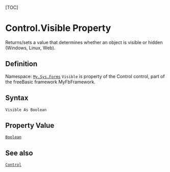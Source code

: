 [TOC]
# Control.Visible Property
Returns/sets a value that determines whether an object is visible or hidden (Windows, Linux, Web).
## Definition
Namespace: [`My.Sys.Forms`](My.Sys.Forms.md)
`Visible` is property of the Control control, part of the freeBasic framework MyFbFramework.
## Syntax
```freeBasic
Visible As Boolean
```
## Property Value
[`Boolean`]("https://www.freebasic.net/wiki/KeyPgBoolean")
## See also
[`Control`](Control.md)
